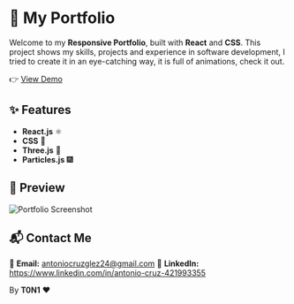 # 🚀 My Portfolio

Welcome to my **Responsive Portfolio**, built with **React** and **CSS**. This project shows my skills, projects and experience in software development, 
I tried to create it in an eye-catching way, it is full of animations, check it out.

👉 [View Demo](https://t0n1-dev.github.io/MyPortfolio/)

## ✨ Features
- **React.js** ⚛️  
- **CSS** 🎨  
- **Three.js** 🌌  
- **Particles.js** 🎆  

## 📸 Preview
![Portfolio Screenshot](https://res.cloudinary.com/dmfs1od9n/image/upload/f_auto,q_auto/v1741632352/Portfolio_kyesre.png)

## 📬 Contact Me
📧 **Email:** antoniocruzglez24@gmail.com
💼 **LinkedIn:** https://www.linkedin.com/in/antonio-cruz-421993355 

By **T0N1** ❤️ 
